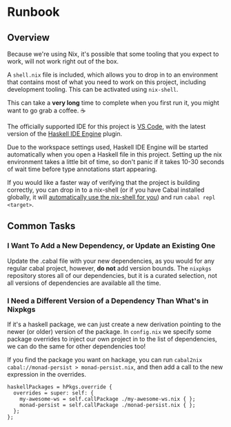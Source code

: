 # Runbook

## Overview

Because we're using Nix, it's possible that some tooling that you expect to work, will not work right out of the box.

A `shell.nix` file is included, which allows you to drop in to an environment that contains most of what you need to work on this project, including development tooling. This can be activated using `nix-shell`.

This can take a **very long** time to complete when you first run it, you might want to go grab a coffee. ☕️

The officially supported IDE for this project is [VS Code](https://code.visualstudio.com/), with the latest version of the [Haskell IDE Engine](https://marketplace.visualstudio.com/items?itemName=alanz.vscode-hie-server) plugin.

Due to the workspace settings used, Haskell IDE Engine will be started automatically when you open a Haskell file in this project. Setting up the nix environment takes a little bit of time, so don't panic if it takes 10-30 seconds of wait time before type annotations start appearing.

If you would like a faster way of verifying that the project is building correctly, you can drop in to a nix-shell (or if you have Cabal installed globally, it will [automatically use the nix-shell for you](https://cabal.readthedocs.io/en/latest/nix-integration.html)) and run `cabal repl <target>`.


## Common Tasks

### I Want To Add a New Dependency, or Update an Existing One

Update the .cabal file with your new dependencies, as you would for any regular cabal project, however, **do not** add version bounds. The `nixpkgs` repository stores all of our dependencies, but it is a curated selection, not all versions of dependencies are available all the time.

### I Need a Different Version of a Dependency Than What's in Nixpkgs

If it's a haskell package, we can just create a new derivation pointing to the newer (or older) version of the package. In `config.nix` we specify some package overrides to inject our own project in to the list of dependencies, we can do the same for other dependencies too!

If you find the package you want on hackage, you can run `cabal2nix cabal://monad-persist > monad-persist.nix`, and then add a call to the new expression in the overrides.

```
haskellPackages = hPkgs.override {
  overrides = super: self: {
    my-awesome-ws = self.callPackage ./my-awesome-ws.nix { };
    monad-persist = self.callPackage ./monad-persist.nix { };
  };
};
```
